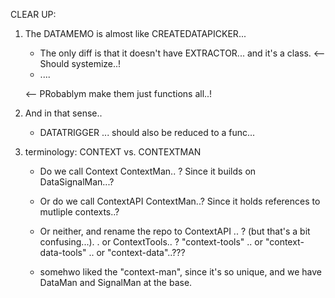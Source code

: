 

CLEAR UP:
1. The DATAMEMO is almost like CREATEDATAPICKER...
    - The only diff is that it doesn't have EXTRACTOR... and it's a class.
<-- Should systemize..!
    - .... 

    <-- PRobablym make them just functions all..!
2. And in that sense..
    - DATATRIGGER ... should also be reduced to a func...

3. terminology: CONTEXT vs. CONTEXTMAN 
    - Do we call Context ContextMan.. ? Since it builds on DataSignalMan...?
    - Or do we call ContextAPI ContextMan..? Since it holds references to mutliple contexts..?
    - Or neither, and rename the repo to ContextAPI .. ? (but that's a bit confusing...). . or ContextTools.. ? "context-tools" .. or "context-data-tools" .. or "context-data"..???

    - somehwo liked the "context-man", since it's so unique, and we have DataMan and SignalMan at the base.
